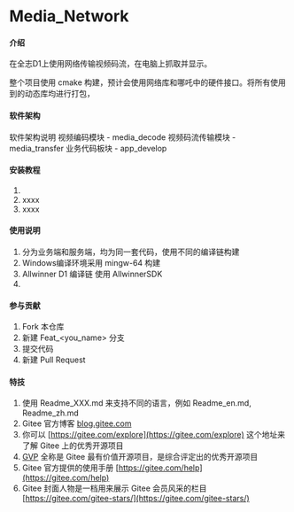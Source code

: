 # Media_Network

#### 介绍
在全志D1上使用网络传输视频码流，在电脑上抓取并显示。  

整个项目使用 cmake 构建，预计会使用网络库和哪吒中的硬件接口。将所有使用到的动态库均进行打包，

#### 软件架构
软件架构说明
    视频编码模块      -   media_decode
    视频码流传输模块   -   media_transfer
    业务代码板块      -   app_develop


#### 安装教程

1.  
2.  xxxx
3.  xxxx

#### 使用说明

1.  分为业务端和服务端，均为同一套代码，使用不同的编译链构建
2.  Windows编译环境采用 mingw-64 构建
3.  Allwinner D1 编译链 使用 AllwinnerSDK  
4.  

#### 参与贡献

1.  Fork 本仓库
2.  新建 Feat_<you_name> 分支
3.  提交代码
4.  新建 Pull Request


#### 特技

1.  使用 Readme\_XXX.md 来支持不同的语言，例如 Readme\_en.md, Readme\_zh.md
2.  Gitee 官方博客 [blog.gitee.com](https://blog.gitee.com)
3.  你可以 [https://gitee.com/explore](https://gitee.com/explore) 这个地址来了解 Gitee 上的优秀开源项目
4.  [GVP](https://gitee.com/gvp) 全称是 Gitee 最有价值开源项目，是综合评定出的优秀开源项目
5.  Gitee 官方提供的使用手册 [https://gitee.com/help](https://gitee.com/help)
6.  Gitee 封面人物是一档用来展示 Gitee 会员风采的栏目 [https://gitee.com/gitee-stars/](https://gitee.com/gitee-stars/)
